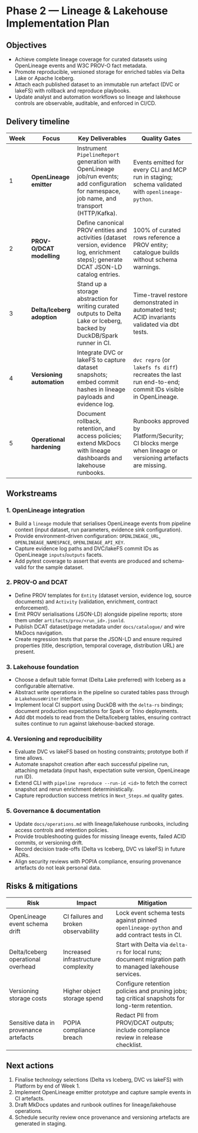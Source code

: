 # Phase 2 — Lineage & Lakehouse Implementation Plan

## Objectives

- Achieve complete lineage coverage for curated datasets using OpenLineage events and W3C PROV-O fact metadata.
- Promote reproducible, versioned storage for enriched tables via Delta Lake or Apache Iceberg.
- Attach each published dataset to an immutable run artefact (DVC or lakeFS) with rollback and reproduce playbooks.
- Update analyst and automation workflows so lineage and lakehouse controls are observable, auditable, and enforced in CI/CD.

## Delivery timeline

| Week | Focus | Key Deliverables | Quality Gates |
|------|-------|------------------|---------------|
| 1 | **OpenLineage emitter** | Instrument `PipelineReport` generation with OpenLineage job/run events; add configuration for namespace, job name, and transport (HTTP/Kafka). | Events emitted for every CLI and MCP run in staging; schema validated with `openlineage-python`. |
| 2 | **PROV-O/DCAT modelling** | Define canonical PROV entities and activities (dataset version, evidence log, enrichment steps); generate DCAT JSON-LD catalog entries. | 100% of curated rows reference a PROV entity; catalogue builds without schema warnings. |
| 3 | **Delta/Iceberg adoption** | Stand up a storage abstraction for writing curated outputs to Delta Lake or Iceberg, backed by DuckDB/Spark runner in CI. | Time-travel restore demonstrated in automated test; ACID invariants validated via dbt tests. |
| 4 | **Versioning automation** | Integrate DVC or lakeFS to capture dataset snapshots; embed commit hashes in lineage payloads and evidence log. | `dvc repro` (or `lakefs fs diff`) recreates the last run end-to-end; commit IDs visible in OpenLineage. |
| 5 | **Operational hardening** | Document rollback, retention, and access policies; extend MkDocs with lineage dashboards and lakehouse runbooks. | Runbooks approved by Platform/Security; CI blocks merge when lineage or versioning artefacts are missing. |

## Workstreams

### 1. OpenLineage integration

- Build a `lineage` module that serialises OpenLineage events from pipeline context (input dataset, run parameters, evidence sink configuration).
- Provide environment-driven configuration: `OPENLINEAGE_URL`, `OPENLINEAGE_NAMESPACE`, `OPENLINEAGE_API_KEY`.
- Capture evidence log paths and DVC/lakeFS commit IDs as OpenLineage `inputs`/`outputs` facets.
- Add pytest coverage to assert that events are produced and schema-valid for the sample dataset.

### 2. PROV-O and DCAT

- Define PROV templates for `Entity` (dataset version, evidence log, source documents) and `Activity` (validation, enrichment, contract enforcement).
- Emit PROV serialisations (JSON-LD) alongside pipeline reports; store them under `artifacts/prov/<run_id>.jsonld`.
- Publish DCAT dataset/page metadata under `docs/catalogue/` and wire MkDocs navigation.
- Create regression tests that parse the JSON-LD and ensure required properties (title, description, temporal coverage, distribution URL) are present.

### 3. Lakehouse foundation

- Choose a default table format (Delta Lake preferred) with Iceberg as a configurable alternative.
- Abstract write operations in the pipeline so curated tables pass through a `LakehouseWriter` interface.
- Implement local CI support using DuckDB with the `delta-rs` bindings; document production expectations for Spark or Trino deployments.
- Add dbt models to read from the Delta/Iceberg tables, ensuring contract suites continue to run against lakehouse-backed storage.

### 4. Versioning and reproducibility

- Evaluate DVC vs lakeFS based on hosting constraints; prototype both if time allows.
- Automate snapshot creation after each successful pipeline run, attaching metadata (input hash, expectation suite version, OpenLineage run ID).
- Extend CLI with `pipeline reproduce --run-id <id>` to fetch the correct snapshot and rerun enrichment deterministically.
- Capture reproduction success metrics in `Next_Steps.md` quality gates.

### 5. Governance & documentation

- Update `docs/operations.md` with lineage/lakehouse runbooks, including access controls and retention policies.
- Provide troubleshooting guides for missing lineage events, failed ACID commits, or versioning drift.
- Record decision trade-offs (Delta vs Iceberg, DVC vs lakeFS) in future ADRs.
- Align security reviews with POPIA compliance, ensuring provenance artefacts do not leak personal data.

## Risks & mitigations

| Risk | Impact | Mitigation |
|------|--------|------------|
| OpenLineage event schema drift | CI failures and broken observability | Lock event schema tests against pinned `openlineage-python` and add contract tests in CI. |
| Delta/Iceberg operational overhead | Increased infrastructure complexity | Start with Delta via `delta-rs` for local runs; document migration path to managed lakehouse services. |
| Versioning storage costs | Higher object storage spend | Configure retention policies and pruning jobs; tag critical snapshots for long-term retention. |
| Sensitive data in provenance artefacts | POPIA compliance breach | Redact PII from PROV/DCAT outputs; include compliance review in release checklist. |

## Next actions

1. Finalise technology selections (Delta vs Iceberg, DVC vs lakeFS) with Platform by end of Week 1.
2. Implement OpenLineage emitter prototype and capture sample events in CI artefacts.
3. Draft MkDocs updates and runbook outlines for lineage/lakehouse operations.
4. Schedule security review once provenance and versioning artefacts are generated in staging.
